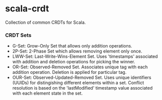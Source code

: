 # scala-crdt

Collection of common CRDTs for Scala.

### CRDT Sets

- G-Set: Grow-Only Set that allows only addition operations.
- 2P-Set: 2-Phase Set which allows removing element only once.
- LWW-Set: Last-Write-Wins-Element Set. Uses 'timestamps' associated with addition and deletion operations for picking the winner.
- OR-Set: Observed-Removed Set. Associates unique tag with each addition operation. Deletion is applied for particular tag.
- OUR-Set: Observed-Updated-Removed Set. Uses unique identifiers (UUIDs) for distingishing different elements within a set. Conflict resolution is based on the 'lastModified' timestamp value associated with each element state in the set.
